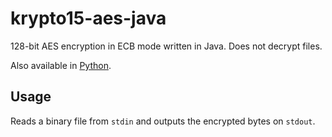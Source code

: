 # krypto15-aes-java

128-bit AES encryption in ECB mode written in Java. Does not decrypt files.

Also available in [Python](https://github.com/hlilje/aes-python).

## Usage

Reads a binary file from `stdin` and outputs the encrypted bytes on `stdout`.
